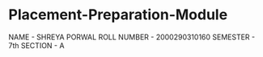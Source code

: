 # Placement-Preparation-Module 
NAME - SHREYA PORWAL
ROLL NUMBER - 2000290310160
SEMESTER - 7th
SECTION - A
